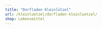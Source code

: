 ```yaml
---
title: "Dorfladen Kleinlützel"
url: /kleinluetzel/dorfladen-kleinluetzel/
shop: Lebensmittel
---
```

